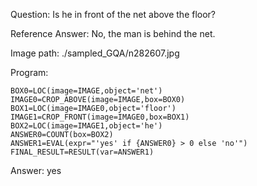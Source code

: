 Question: Is he in front of the net above the floor?

Reference Answer: No, the man is behind the net.

Image path: ./sampled_GQA/n282607.jpg

Program:

```
BOX0=LOC(image=IMAGE,object='net')
IMAGE0=CROP_ABOVE(image=IMAGE,box=BOX0)
BOX1=LOC(image=IMAGE0,object='floor')
IMAGE1=CROP_FRONT(image=IMAGE0,box=BOX1)
BOX2=LOC(image=IMAGE1,object='he')
ANSWER0=COUNT(box=BOX2)
ANSWER1=EVAL(expr="'yes' if {ANSWER0} > 0 else 'no'")
FINAL_RESULT=RESULT(var=ANSWER1)
```
Answer: yes

